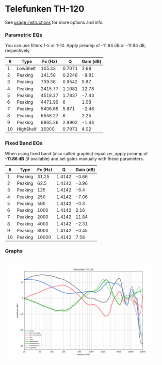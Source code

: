 # Telefunken TH-120
See [usage instructions](https://github.com/jaakkopasanen/AutoEq#usage) for more options and info.

### Parametric EQs
You can use filters 1-5 or 1-10. Apply preamp of -11.84 dB or -11.84 dB, respectively.

|   # | Type      |   Fc (Hz) |      Q |   Gain (dB) |
|-----|-----------|-----------|--------|-------------|
|   1 | LowShelf  |    105.33 | 0.7071 |        2.68 |
|   2 | Peaking   |    141.58 | 0.2248 |       -8.81 |
|   3 | Peaking   |    739.36 | 0.9542 |        5.87 |
|   4 | Peaking   |   2415.77 | 1.1081 |       12.78 |
|   5 | Peaking   |   4518.27 | 1.7837 |       -7.43 |
|   6 | Peaking   |   4471.99 | 6      |        1.08 |
|   7 | Peaking   |   5406.65 | 5.871  |       -2.48 |
|   8 | Peaking   |   6558.27 | 6      |        2.25 |
|   9 | Peaking   |   8865.26 | 2.8962 |       -1.44 |
|  10 | HighShelf |  10000    | 0.7071 |        4.02 |

### Fixed Band EQs
When using fixed band (also called graphic) equalizer, apply preamp of **-11.86 dB** (if available) and set gains manually with these parameters.

|   # | Type    |   Fc (Hz) |      Q |   Gain (dB) |
|-----|---------|-----------|--------|-------------|
|   1 | Peaking |     31.25 | 1.4142 |       -0.66 |
|   2 | Peaking |     62.5  | 1.4142 |       -3.96 |
|   3 | Peaking |    125    | 1.4142 |       -6.4  |
|   4 | Peaking |    250    | 1.4142 |       -7.06 |
|   5 | Peaking |    500    | 1.4142 |       -0.3  |
|   6 | Peaking |   1000    | 1.4142 |        2.16 |
|   7 | Peaking |   2000    | 1.4142 |       11.84 |
|   8 | Peaking |   4000    | 1.4142 |       -2.31 |
|   9 | Peaking |   8000    | 1.4142 |       -0.45 |
|  10 | Peaking |  16000    | 1.4142 |        7.58 |

### Graphs
![](./Telefunken%20TH-120.png)
